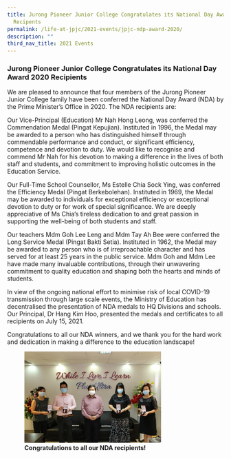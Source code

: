 ```yaml
---
title: Jurong Pioneer Junior College Congratulates its National Day Award 2020
  Recipents
permalink: /life-at-jpjc/2021-events/jpjc-ndp-award-2020/
description: ""
third_nav_title: 2021 Events
---
```

### **Jurong Pioneer Junior College Congratulates its National Day Award 2020 Recipients**
We are pleased to announce that four members of the Jurong Pioneer Junior College family have been conferred the National Day Award (NDA) by the Prime Minister’s Office in 2020. The NDA recipients are:

Our Vice-Principal (Education) Mr Nah Hong Leong, was conferred the Commendation Medal (Pingat Kepujian). Instituted in 1996, the Medal may be awarded to a person who has distinguished himself through commendable performance and conduct, or significant efficiency, competence and devotion to duty. We would like to recognise and commend Mr Nah for his devotion to making a difference in the lives of both staff and students, and commitment to improving holistic outcomes in the Education Service.

Our Full-Time School Counsellor, Ms Estelle Chia Sock Ying, was conferred the Efficiency Medal (Pingat Berkebolehan). Instituted in 1969, the Medal may be awarded to individuals for exceptional efficiency or exceptional devotion to duty or for work of special significance. We are deeply appreciative of Ms Chia’s tireless dedication to and great passion in supporting the well-being of both students and staff.

Our teachers Mdm Goh Lee Leng and Mdm Tay Ah Bee were conferred the Long Service Medal (Pingat Bakti Setia). Instituted in 1962, the Medal may be awarded to any person who is of irreproachable character and has served for at least 25 years in the public service. Mdm Goh and Mdm Lee have made many invaluable contributions, through their unwavering commitment to quality education and shaping both the hearts and minds of students.

In view of the ongoing national effort to minimise risk of local COVID-19 transmission through large scale events, the Ministry of Education has decentralised the presentation of NDA medals to HQ Divisions and schools. Our Principal, Dr Hang Kim Hoo, presented the medals and certificates to all recipients on July 15, 2021.

Congratulations to all our NDA winners, and we thank you for the hard work and dedication in making a difference to the education landscape!

<figure>
<img src="/images/Congratulations%20to%20all%20our%20NDA%20recipients.jpg" 
     style="width:75%">
<figcaption> <strong> Congratulations to all our NDA recipients!  
 </strong> </figcaption>
</figure>